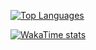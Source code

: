 [![Top Languages](https://github-readme-stats.vercel.app/api/top-langs/?username=quadrinex&layout=compact&bg_color=000000&title_color=ffffff&text_color=ffffff&icon_color=ffffff&show_icons=true&hide_border=true)](https://github.com/anuraghazra/github-readme-stats)

[![WakaTime stats](https://github-readme-stats.vercel.app/api/wakatime?username=quadrinex&bg_color=000000&title_color=ffffff&text_color=ffffff&icon_color=ffffff&show_icons=true&hide_border=true)](https://github.com/anuraghazra/github-readme-stats)

